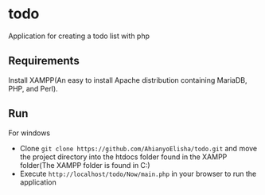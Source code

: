 # todo
Application for creating a todo list with php

## Requirements

Install XAMPP(An easy to install Apache distribution containing MariaDB, PHP, and Perl).


## Run
For windows
* Clone `git clone https://github.com/AhianyoElisha/todo.git` and move the project directory into the htdocs 
folder found in the XAMPP folder(The XAMPP folder is found in C:\)
* Execute `http://localhost/todo/Now/main.php` in your browser to run the application

